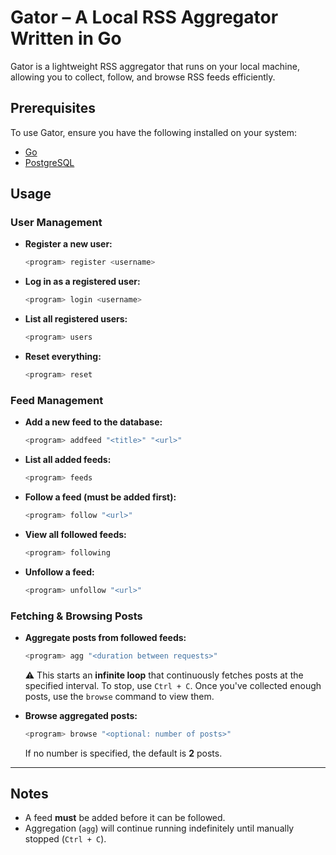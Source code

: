 # Gator – A Local RSS Aggregator Written in Go

Gator is a lightweight RSS aggregator that runs on your local machine, allowing you to collect, follow, and browse RSS feeds efficiently.

## Prerequisites
To use Gator, ensure you have the following installed on your system:
- [Go](https://go.dev/)
- [PostgreSQL](https://www.postgresql.org/)

## Usage

### User Management
- **Register a new user:**
  ```sh
  <program> register <username>
  ```
- **Log in as a registered user:**
  ```sh
  <program> login <username>
  ```
- **List all registered users:**
  ```sh
  <program> users
  ```
- **Reset everything:**
  ```sh
  <program> reset
  ```

### Feed Management
- **Add a new feed to the database:**
  ```sh
  <program> addfeed "<title>" "<url>"
  ```
- **List all added feeds:**
  ```sh
  <program> feeds
  ```
- **Follow a feed (must be added first):**
  ```sh
  <program> follow "<url>"
  ```
- **View all followed feeds:**
  ```sh
  <program> following
  ```
- **Unfollow a feed:**
  ```sh
  <program> unfollow "<url>"
  ```

### Fetching & Browsing Posts
- **Aggregate posts from followed feeds:**
  ```sh
  <program> agg "<duration between requests>"
  ```
  ⚠️ This starts an **infinite loop** that continuously fetches posts at the specified interval. To stop, use `Ctrl + C`. Once you've collected enough posts, use the `browse` command to view them.

- **Browse aggregated posts:**
  ```sh
  <program> browse "<optional: number of posts>"
  ```
  If no number is specified, the default is **2** posts.

---

## Notes
- A feed **must** be added before it can be followed.
- Aggregation (`agg`) will continue running indefinitely until manually stopped (`Ctrl + C`).

